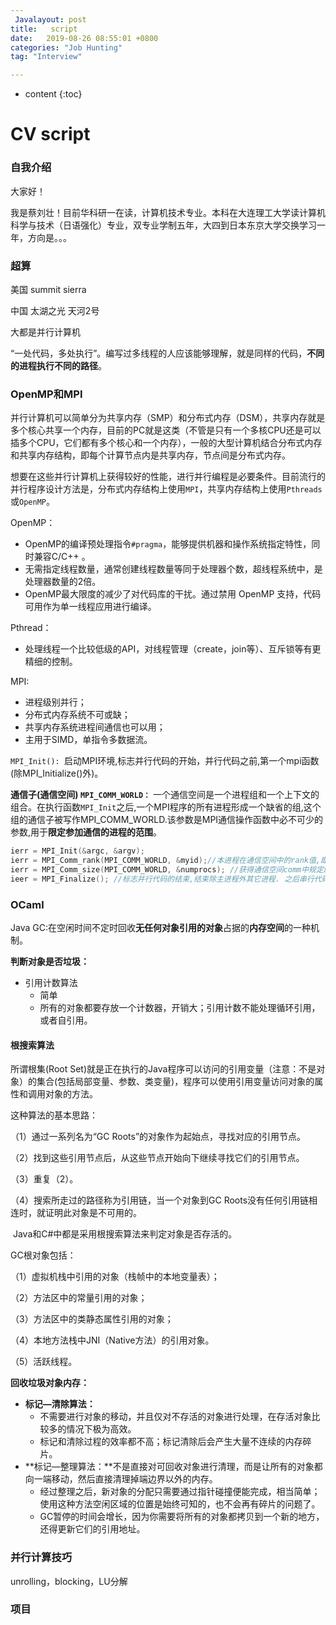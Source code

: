 ```yaml
---
 Javalayout: post
title:   script
date:   2019-08-26 08:55:01 +0800
categories: "Job Hunting"
tag: "Interview"

---
```


* content
{:toc}




# CV script

### 自我介绍

大家好！

我是蔡刘壮！目前华科研一在读，计算机技术专业。本科在大连理工大学读计算机科学与技术（日语强化）专业，双专业学制五年，大四到日本东京大学交换学习一年，方向是。。。

### 超算

美国 summit sierra

中国 太湖之光 天河2号

大都是并行计算机

“一处代码，多处执行”。编写过多线程的人应该能够理解，就是同样的代码，**不同的进程执行不同的路径**。

### OpenMP和MPI

并行计算机可以简单分为共享内存（SMP）和分布式内存（DSM），共享内存就是多个核心共享一个内存，目前的PC就是这类（不管是只有一个多核CPU还是可以插多个CPU，它们都有多个核心和一个内存），一般的大型计算机结合分布式内存和共享内存结构，即每个计算节点内是共享内存，节点间是分布式内存。

想要在这些并行计算机上获得较好的性能，进行并行编程是必要条件。目前流行的并行程序设计方法是，分布式内存结构上使用`MPI`，共享内存结构上使用`Pthreads`或`OpenMP`。

OpenMP：

* OpenMP的编译预处理指令`#pragma`，能够提供机器和操作系统指定特性，同时兼容C/C++ 。
* 无需指定线程数量，通常创建线程数量等同于处理器个数，超线程系统中，是处理器数量的2倍。
* OpenMP最大限度的减少了对代码库的干扰。通过禁用 OpenMP 支持，代码可用作为单一线程应用进行编译。

Pthread：

* 处理线程一个比较低级的API，对线程管理（create，join等）、互斥锁等有更精细的控制。

MPI:

* 进程级别并行；
* 分布式内存系统不可或缺；
* 共享内存系统进程间通信也可以用；
* 主用于SIMD，单指令多数据流。

`MPI_Init(): `启动MPI环境,标志并行代码的开始，并行代码之前,第一个mpi函数(除MPI_Initialize()外)。

**通信子(通信空间) `MPI_COMM_WORLD：`** 一个通信空间是一个进程组和一个上下文的组合。在执行函数`MPI_Init`之后,一个MPI程序的所有进程形成一个缺省的组,这个组的通信子被写作MPI_COMM_WORLD.该参数是MPI通信操作函数中必不可少的参数,用于**限定参加通信的进程的范围**。

```c
ierr = MPI_Init(&argc, &argv);
ierr = MPI_Comm_rank(MPI_COMM_WORLD, &myid);//本进程在通信空间中的rank值,即在组中的逻辑编号(从0开始).
ierr = MPI_Comm_size(MPI_COMM_WORLD, &numprocs); //获得通信空间comm中规定的组包含的进程的数量
ieer = MPI_Finalize(); //标志并行代码的结束,结束除主进程外其它进程. 之后串行代码仍可在主进程(rank = 0)上运行(如果必须).
```



### OCaml



Java GC:在空闲时间不定时回收**无任何对象引用的对象**占据的**内存空间**的一种机制。

**判断对象是否垃圾：**

* 引用计数算法
  * 简单
  * 所有的对象都要存放一个计数器，开销大；引用计数不能处理循环引用，或者自引用。

#### 根搜索算法

所谓根集(Root Set)就是正在执行的Java程序可以访问的引用变量（注意：不是对象）的集合(包括局部变量、参数、类变量)，程序可以使用引用变量访问对象的属性和调用对象的方法。

这种算法的基本思路：

 （1）通过一系列名为“GC Roots”的对象作为起始点，寻找对应的引用节点。

 （2）找到这些引用节点后，从这些节点开始向下继续寻找它们的引用节点。

 （3）重复（2）。

 （4）搜索所走过的路径称为引用链，当一个对象到GC Roots没有任何引用链相连时，就证明此对象是不可用的。

​    Java和C#中都是采用根搜索算法来判定对象是否存活的。

GC根对象包括：

（1）虚拟机栈中引用的对象（栈帧中的本地变量表）；

（2）方法区中的常量引用的对象；

（3）方法区中的类静态属性引用的对象；

（4）本地方法栈中JNI（Native方法）的引用对象。

（5）活跃线程。

**回收垃圾对象内存：**

* **标记—清除算法：**
  * 不需要进行对象的移动，并且仅对不存活的对象进行处理，在存活对象比较多的情况下极为高效。
  * 标记和清除过程的效率都不高；标记清除后会产生大量不连续的内存碎片。
* **标记—整理算法：**不是直接对可回收对象进行清理，而是让所有的对象都向一端移动，然后直接清理掉端边界以外的内存。
  * 经过整理之后，新对象的分配只需要通过指针碰撞便能完成，相当简单；使用这种方法空闲区域的位置是始终可知的，也不会再有碎片的问题了。
  * GC暂停的时间会增长，因为你需要将所有的对象都拷贝到一个新的地方，还得更新它们的引用地址。

###  并行计算技巧

unrolling，blocking，LU分解

### 项目

